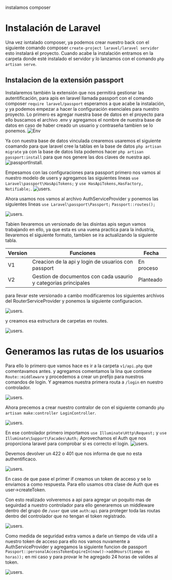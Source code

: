 instalamos composer



# Instalación de Laravel 
Una vez isntalado composer, ya podemos crear nuestro back con el siguiente comando composer `create-project laravel/laravel servidor` esto instalará el proyecto.
Cuando acabe  la instalación entramos en la carpeta donde esté instalado el servidor y lo lanzamos con el comando `php artisan serve`.
## Instalacion de la extensión passport

Instalaremos también la extensión que nos permitirá gestionar las autentificación, para apis en laravel llamada passport con el comando composer `require laravel/passport` esperamos a que acabe la instalación, y ya podemos empezar a hacer la configuración esenciales para nuestro proyecto. 
Lo primero es agregar nuestra base de datos en el proyecto para ello buscamos el archivo .env y agregamos el nombre de nuestra base de datos en caso de haber creado un usuario y contraseña tambien se lo ponemos.
![Env](Imagenes/Backend/env.PNG)

Ya con nuestra base de datos vinculada crearemos usaremos el siguiente coamando para que laravel cree la tablas en la base de datos `php artisan migrate` ya con la base de datos lista podemos hacer `php artisan passport:install` para que nos genere las dos claves de nuestra api.
![passportInstall](Imagenes/Backend/passportInstall.PNG).

Empesamos con las configuraciones para passport primero nos vamos al nuestro modelo de users y agregamos las siguientes lineas `use Laravel\passport\HasApiTokens;` y `use HasApiTokens,HasFactory, Notifiable;`. 
![users](Imagenes/Backend/users.PNG).

Ahora usamos nos vamos al archivo AuthServiceProvider y ponemos las siguientes lineas `use Laravel\passport\Passport;` `Passport::routes();`

![users](Imagenes/Backend/authservice.PNG).

Tabien llevaremos un versionado de las disintas apis segun vamos trabajando en ello, ya que esta es una vuena practica para la industria, llevaremos el siguiente formato, tambien se ira actualizando la siguiente tabla.

| Version | Funciones | Fecha | 
| -- | -- | -- | 
| V1 | Creacion de la api y login de usuarios con passport | En proceso| 
| V2 | Gestion de documentos con cada usaurio y categorias principales  | Planteado|

para llevar este versionado a cambo modificaremos los siguientes archivos del RouterServiceProvider y ponemos la siguiente configuracion.

![users](Imagenes/Backend/router.PNG).

y creamos esa estructura de carpetas en routes.

![users](Imagenes/Backend/routes1.PNG).

# Generamos las rutas de los usuarios
Para ello lo primero que vamos hace es ir a la carpeta `v1/api.php` que comentavamos  antes. y agregamos comentamos la lina que contiene `Route::middleware` y procedemos a crear un prefijo para nuestros comandos de login. Y agreamos nuestra primera routa a `/login` en nuestro controlador.

![users](Imagenes/Backend/routes2.PNG).

Ahora precemos a crear nuestro contralor de con el siguiente comando `php artisan make:controller LoginController`.

![users](Imagenes/Backend/loginController.PNG).

En ese controlador primero importamos  `use Illuminate\Http\Request;` y `use Illuminate\Support\Facades\Auth;` 
Aprovechamos el Auth que nos proporciona laravel para comprobar si es correcto el login.
![users](Imagenes/Backend/loginController1.PNG).

Devemos devolver un 422 o 401 que nos informa de que no esta authentificaco.

![users](Imagenes/Backend/loginController2.PNG).

En caso de que pase el primer if creamos un token de acceso y se lo enviamos a como respuesta.
Para ello usamos otra clase de Auth que es user->createToken.

Con esto realizado volveremos a api para agregar un poquito mas de seguirdad a nuestro controlador para ello generaremos un middleware dentro del grupo de `/user` que use `auth:api` para proteger toda las routas dentro del controlador que no tengan el token registrado.

![users](Imagenes/Backend/routes3.PNG).

Como medida de seguridad extra vamos a darle un tiempo de vida util a nuestro token de acceso para ello nos vamos nuvamente a AuthServiceProvider y agregamos la siguiente funcion de passport
`Passport::personalAccessTokenExpireIn(now()->addHours(tiempo en horas));` en mi caso y para provar le he agregado 24 horas de valides al token.

![users](Imagenes/Backend/token.PNG).